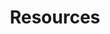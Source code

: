 ---
financial_year: 2015-16
slug: resources
layout: resources
years:
- [2015-16, /2015-16/resources, active]
- [2016-17, /2016-17/resources, link]
- [2017-18, /2017-18/resources, link]
active: resources
title: Resources
nested: false
---